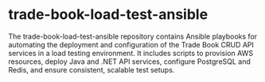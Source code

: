 # trade-book-load-test-ansible
The trade-book-load-test-ansible repository contains Ansible playbooks for automating the deployment and configuration of the Trade Book CRUD API services in a load testing environment. It includes scripts to provision AWS resources, deploy Java and .NET API services, configure PostgreSQL and Redis, and ensure consistent, scalable test setups.
